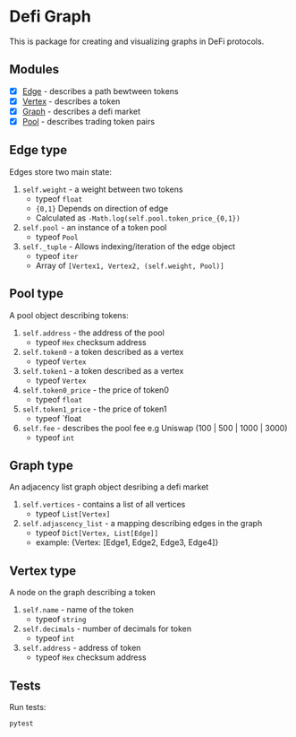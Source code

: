 # Defi Graph

This is package for creating and visualizing graphs in DeFi protocols.

## Modules

- [x] [Edge](src/defigraph/Edge.py) - describes a path bewtween tokens
- [x] [Vertex](src/defigraph/Vertex.py) - describes a token
- [x] [Graph](src/defigraph/Graph.py) - describes a defi market
- [x] [Pool](src/defigraph/Pool.py) - describes trading token pairs

## Edge type

Edges store two main state:

1. `self.weight` - a weight between two tokens
    - typeof `float`
    - `{0,1}` Depends on direction of edge
    - Calculated as `-Math.log(self.pool.token_price_{0,1})`
1. `self.pool` - an instance of a token pool
    - typeof `Pool`
1. `self._tuple` - Allows indexing/iteration of the edge object
    - typeof `iter`
    - Array of `[Vertex1, Vertex2, (self.weight, Pool)]`

## Pool type

A pool object describing tokens:

1. `self.address` - the address of the pool
    - typeof `Hex` checksum address
1. `self.token0` - a token described as a vertex
    - typeof `Vertex`
1. `self.token1` - a token described as a vertex
    - typeof `Vertex`
1. `self.token0_price` - the price of token0
    - typeof `float`
1. `self.token1_price` - the price of token1
    - typeof `float
1. `self.fee` - describes the pool fee e.g Uniswap (100 | 500 | 1000 | 3000)
    - typeof `int`

## Graph type

An adjacency list graph object desribing a defi market

1. `self.vertices` - contains a list of all vertices
    - typeof `List[Vertex]`
1. `self.adjascency_list` - a mapping describing edges in the graph
    - typeof `Dict[Vertex, List[Edge]]`
    - example: {Vertex: [Edge1, Edge2, Edge3, Edge4]}

## Vertex type

A node on the graph describing a token

1. `self.name` - name of the token
    - typeof `string`
1. `self.decimals` - number of decimals for token
    - typeof `int`
1. `self.address` - address of token
    - typeof `Hex` checksum address

## Tests

Run tests:

```sh
pytest
```
